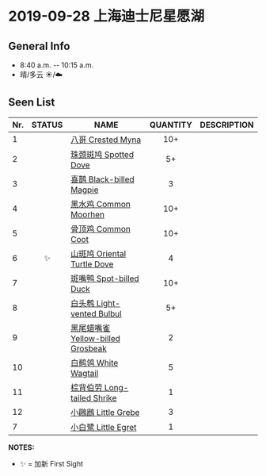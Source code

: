 # 2019-09-28 上海迪士尼星愿湖

## General Info
*  8:40 a.m. -- 10:15 a.m.
*  晴/多云  :sunny:/:cloud:

## Seen List
Nr.|STATUS | NAME                                   | QUANTITY| DESCRIPTION                    |
|--| :--:  |----------------------------------------| :-----: |--------------------------------|
|1||[八哥 Crested Myna](https://github.com/simonace/My-Birding-Log/blob/master/have-seen-list.md#%E5%85%AB%E5%93%A5-crested-myna)|10+||
|2||[珠颈斑鸠 Spotted Dove](https://github.com/simonace/My-Birding-Log/blob/master/have-seen-list.md#%E7%8F%A0%E9%A2%88%E6%96%91%E9%B8%A0-spotted-dove)|5+||
|3||[喜鹊 Black-billed Magpie](https://github.com/simonace/My-Birding-Log/blob/master/have-seen-list.md#%E5%96%9C%E9%B9%8A-black-billed-magpie)|3||
|4||[黑水鸡 Common Moorhen](https://github.com/simonace/My-Birding-Log/blob/master/have-seen-list.md#%E9%BB%91%E6%B0%B4%E9%B8%A1-common-moorhen)|10+||
|5||[骨顶鸡 Common Coot](https://github.com/simonace/My-Birding-Log/blob/master/have-seen-list.md#%E9%AA%A8%E9%A1%B6%E9%B8%A1-common-coot)|10+ ||
|6|:sparkles:|[山斑鸠 Oriental Turtle Dove](https://github.com/simonace/My-Birding-Log/blob/master/have-seen-list.md#%E5%B1%B1%E6%96%91%E9%B8%A0-oriental-turtle-dove)|4||
|7||[斑嘴鸭 Spot-billed Duck](https://github.com/simonace/My-Birding-Log/blob/master/have-seen-list.md#%E6%96%91%E5%98%B4%E9%B8%AD-spot-billed-duck)|10+||
|8||[白头鹎 Light-vented Bulbul](https://github.com/simonace/My-Birding-Log/blob/master/have-seen-list.md#%E7%99%BD%E5%A4%B4%E9%B9%8E-light-vented-bulbul)|5+||
|9||[黑尾蜡嘴雀 Yellow-billed Grosbeak](https://github.com/simonace/My-Birding-Log/blob/master/have-seen-list.md#%E9%BB%91%E5%B0%BE%E8%9C%A1%E5%98%B4%E9%9B%80-yellow-billed-grosbeak)|2||
|10||[白鹡鸰 White Wagtail](https://github.com/simonace/My-Birding-Log/blob/master/have-seen-list.md#%E7%99%BD%E9%B9%A1%E9%B8%B0-white-wagtail)|5||
|11||[棕背伯劳 Long-tailed Shrike](https://github.com/simonace/My-Birding-Log/blob/master/have-seen-list.md#%E6%A3%95%E8%83%8C%E4%BC%AF%E5%8A%B3-long-tailed-shrike)|1||
|12||[小鸊鷉 Little Grebe](https://github.com/simonace/My-Birding-Log/blob/master/have-seen-list.md#%E5%B0%8F%E9%B8%8A%E9%B7%89-little-grebe)|3||
|7||[小白鹭 Little Egret](https://github.com/simonace/My-Birding-Log/blob/master/have-seen-list.md#%E5%B0%8F%E7%99%BD%E9%B9%AD-little-egret)|1||

**NOTES:**
- :sparkles: = 加新 First Sight

